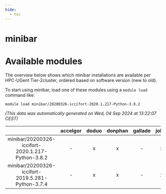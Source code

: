 ```yaml
---
hide:
  - toc
---
```


minibar
=======

# Available modules


The overview below shows which minibar installations are available per HPC-UGent Tier-2cluster, ordered based on software version (new to old).

To start using minibar, load one of these modules using a `module load` command like:

```shell
module load minibar/20200326-iccifort-2020.1.217-Python-3.8.2
```

*(This data was automatically generated on Wed, 04 Sep 2024 at 13:22:07 CEST)*  

| |accelgor|doduo|donphan|gallade|joltik|shinx|skitty|
| :---: | :---: | :---: | :---: | :---: | :---: | :---: | :---: |
|minibar/20200326-iccifort-2020.1.217-Python-3.8.2|-|x|x|-|x|-|-|
|minibar/20200326-iccifort-2019.5.281-Python-3.7.4|-|x|x|-|x|-|-|
